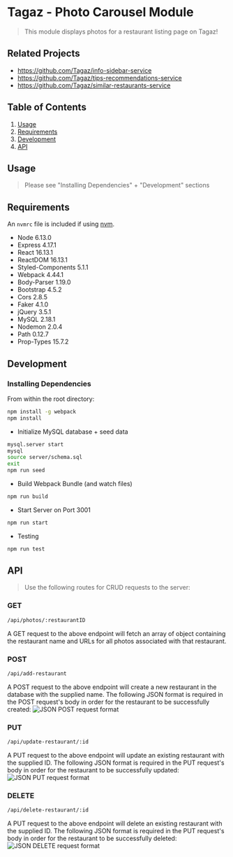 # Tagaz - Photo Carousel Module

> This module displays photos for a restaurant listing page on Tagaz!

## Related Projects

  - https://github.com/Tagaz/info-sidebar-service
  - https://github.com/Tagaz/tips-recommendations-service
  - https://github.com/Tagaz/similar-restaurants-service

## Table of Contents

1. [Usage](#Usage)
1. [Requirements](#requirements)
1. [Development](#development)
1. [API](#API)

## Usage

> Please see "Installing Dependencies" + "Development" sections

## Requirements

An `nvmrc` file is included if using [nvm](https://github.com/creationix/nvm).

- Node 6.13.0
- Express 4.17.1
- React 16.13.1
- ReactDOM 16.13.1
- Styled-Components 5.1.1
- Webpack 4.44.1
- Body-Parser 1.19.0
- Bootstrap 4.5.2
- Cors 2.8.5
- Faker 4.1.0
- jQuery 3.5.1
- MySQL 2.18.1
- Nodemon 2.0.4
- Path 0.12.7
- Prop-Types 15.7.2

## Development

### Installing Dependencies

From within the root directory:

```sh
npm install -g webpack
npm install
```

- Initialize MySQL database + seed data
```sh
mysql.server start
mysql
source server/schema.sql
exit
npm run seed
```

- Build Webpack Bundle (and watch files)
```sh
npm run build
```

- Start Server on Port 3001
```sh
npm run start
```

- Testing
```sh
npm run test
```

## API

> Use the following routes for CRUD requests to the server:

### GET
```sh
/api/photos/:restaurantID
```
A GET request to the above endpoint will fetch an array of object containing the restaurant name and URLs for all photos associated with that restaurant.

### POST
```sh
/api/add-restaurant
```
A POST request to the above endpoint will create a new restaurant in the database with the supplied name.
The following JSON format is required in the POST request's body in order for the restaurant to be successfully created:
![JSON POST request format](https://drive.google.com/file/d/1uoooZC1ylQb9SOubVF_Tzz7Yteri5h2w/view?usp=sharing)

### PUT
```sh
/api/update-restaurant/:id
```
A PUT request to the above endpoint will update an existing restaurant with the supplied ID.
The following JSON format is required in the PUT request's body in order for the restaurant to be successfully updated:
![JSON PUT request format](https://drive.google.com/file/d/1DJT130ISCqDOaj2maqGerE8yyqoEfZta/view?usp=sharing)

### DELETE
```sh
/api/delete-restaurant/:id
```
A PUT request to the above endpoint will delete an existing restaurant with the supplied ID.
The following JSON format is required in the PUT request's body in order for the restaurant to be successfully deleted:
![JSON DELETE request format](https://drive.google.com/file/d/1z5B_w6yNymG9uMbWh9SOZz9I36haMkRi/view?usp=sharing)
